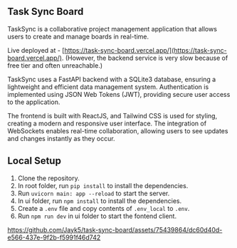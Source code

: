 ## Task Sync Board

TaskSync is a collaborative project management application that allows users to create and manage boards in real-time.

Live deployed at - [https://task-sync-board.vercel.app/](https://task-sync-board.vercel.app/).
(However, the backend service is very slow because of free tier and often unreachable.)

TaskSync uses a FastAPI backend with a SQLite3 database, ensuring a lightweight and efficient data management system. Authentication is implemented using JSON Web Tokens (JWT), providing secure user access to the application.

The frontend is built with ReactJS, and Tailwind CSS is used for styling, creating a modern and responsive user interface. The integration of WebSockets enables real-time collaboration, allowing users to see updates and changes instantly as they occur.

## Local Setup

1. Clone the repository.
2. In root folder, run `pip install` to install the dependencies.
3. Run `uvicorn main: app --reload` to start the server.
4. In ui folder, run `npm install` to install the dependencies.
5. Create a `.env` file and copy contents of `.env_local` to `.env`.
6. Run `npm run dev` in ui folder to start the fontend client.


https://github.com/Jayk5/task-sync-board/assets/75439864/dc60d40d-e566-437e-9f2b-f5991f46d742

